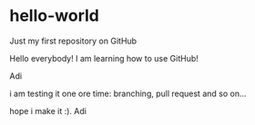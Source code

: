 # hello-world
Just my first repository on GitHub

Hello everybody!
I am learning how to use GitHub!

Adi

i am testing it one ore time: branching, pull request and so on...

hope i make it :).
Adi

